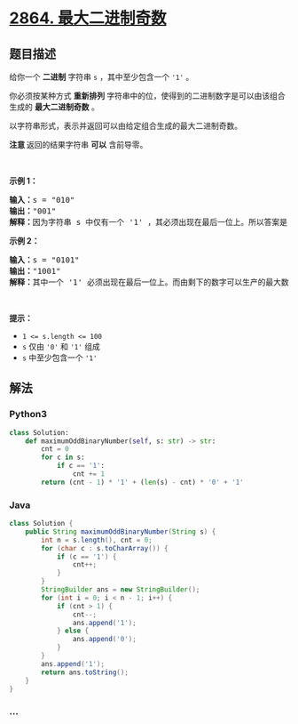 # [2864. 最大二进制奇数](https://leetcode-cn.com/problems/maximum-odd-binary-number)



## 题目描述

<!-- 这里写题目描述 -->

<p>给你一个 <strong>二进制</strong> 字符串 <code>s</code> ，其中至少包含一个 <code>'1'</code> 。</p>

<p>你必须按某种方式 <strong>重新排列</strong> 字符串中的位，使得到的二进制数字是可以由该组合生成的 <strong>最大二进制奇数</strong> 。</p>

<p>以字符串形式，表示并返回可以由给定组合生成的最大二进制奇数。</p>

<p><strong>注意 </strong>返回的结果字符串 <strong>可以</strong> 含前导零。</p>

<p>&nbsp;</p>

<p><strong class="example">示例 1：</strong></p>

<pre>
<strong>输入：</strong>s = "010"
<strong>输出：</strong>"001"
<strong>解释：</strong>因为字符串 s 中仅有一个 '1' ，其必须出现在最后一位上。所以答案是 "001" 。
</pre>

<p><strong class="example">示例 2：</strong></p>

<pre>
<strong>输入：</strong>s = "0101"
<strong>输出：</strong>"1001"
<strong>解释：</strong>其中一个 '1' 必须出现在最后一位上。而由剩下的数字可以生产的最大数字是 "100" 。所以答案是 "1001" 。
</pre>

<p>&nbsp;</p>

<p><strong>提示：</strong></p>

<ul>
	<li><code>1 &lt;= s.length &lt;= 100</code></li>
	<li><code>s</code> 仅由 <code>'0'</code> 和 <code>'1'</code> 组成</li>
	<li><code>s</code> 中至少包含一个 <code>'1'</code></li>
</ul>


## 解法

<!-- 这里可写通用的实现逻辑 -->

<!-- tabs:start -->

### **Python3**

<!-- 这里可写当前语言的特殊实现逻辑 -->

```python
class Solution:
    def maximumOddBinaryNumber(self, s: str) -> str:
        cnt = 0
        for c in s:
            if c == '1':
                cnt += 1
        return (cnt - 1) * '1' + (len(s) - cnt) * '0' + '1'
```

### **Java**

<!-- 这里可写当前语言的特殊实现逻辑 -->

```java
class Solution {
    public String maximumOddBinaryNumber(String s) {
        int n = s.length(), cnt = 0;
        for (char c : s.toCharArray()) {
            if (c == '1') {
                cnt++;
            }
        }
        StringBuilder ans = new StringBuilder();
        for (int i = 0; i < n - 1; i++) {
            if (cnt > 1) {
                cnt--;
                ans.append('1');
            } else {
                ans.append('0');
            }
        }
        ans.append('1');
        return ans.toString();
    }
}
```

### **...**

```

```

<!-- tabs:end -->
